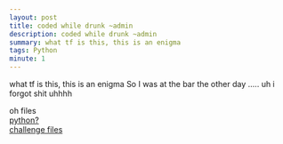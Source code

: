 ```yaml
---
layout: post
title: coded while drunk ~admin
description: coded while drunk ~admin
summary: what tf is this, this is an enigma 
tags: Python
minute: 1
---
```

 what tf is this, this is an enigma 
So I was at the bar the other day ..... uh i forgot shit 
uhhhh 


oh files <br>
[python?](https://pankace.github.io/violet-rabbit-v2/files/Python/drunk.py)<br>
[challenge files]()
